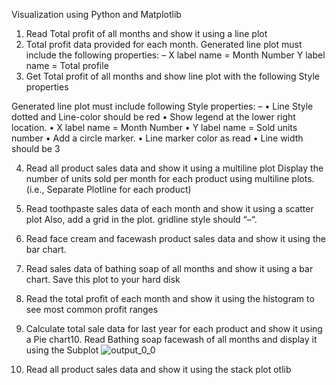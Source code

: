  Visualization using Python and Matplotlib 
1.	Read Total profit of all months and show it using a line plot
2.	Total profit data provided for each month. Generated line plot must include the following properties: –
X label name = Month Number
Y label name = Total profile
3.	Get Total profit of all months and show line plot with the following Style properties

   Generated line plot must include following Style properties: –
  •	Line Style dotted and Line-color should be red
  •	Show legend at the lower right location.
  •	X label name = Month Number
  •	Y label name = Sold units number
  •	Add a circle marker.
  •	Line marker color as read
  •	Line width should be 3
 
4.	Read all product sales data and show it  using a multiline plot
   Display the number of units sold per month for each product using multiline plots. (i.e., Separate Plotline for each product)

 
5.	Read toothpaste sales data of each month and show it using a scatter plot
   Also, add a grid in the plot. gridline style should “–“.

6.	Read face cream and facewash product sales data and show it using the bar chart.

7.	Read sales data of bathing soap of all months and show it using a bar chart. Save this plot to your hard disk
 
8.	Read the total profit of each month and show it using the histogram to see most common profit ranges

9.	Calculate total sale data for last year for each product and show it using a Pie chart10.	Read Bathing soap facewash of all months and display it using the Subplot
![output_0_0](https://user-images.githubusercontent.com/107675917/195069387-21bfb868-b008-47de-b3ad-a4771d2a676a.png)


11.	Read all product sales data and show it using the stack plot
otlib 




